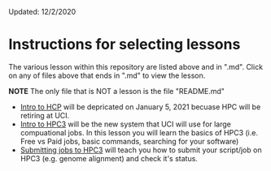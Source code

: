 Updated: 12/2/2020

# Instructions for selecting lessons

The various lesson within this repository are listed above and in ".md". 
Click on any of files above that ends in ".md" to view the lesson.

**NOTE** The only file that is NOT a lesson is the file "README.md"

- [Intro to HCP](https://github.com/rroruiz/Intro_to_HPC_at_UCI/blob/master/lessons/Intro_to_HPC.md) will be depricated on January 5, 2021 becuase HPC will be retiring at UCI.   
- [Intro to HPC3](https://github.com/rroruiz/Intro_to_HPC_at_UCI/blob/master/lessons/Intro_to_HPC3.md) will be the new system that UCI will use for large compuational jobs. In this lesson you will learn the basics of HPC3 (i.e. Free vs Paid jobs, basic commands, searching for your software)  
- [Submitting jobs to HPC3](https://github.com/rroruiz/Intro_to_HPC_at_UCI/blob/master/lessons/Submitting_Jobs_to_HPC3.md) will teach you how to submit your script/job on HPC3 (e.g. genome alignment) and check it's status.